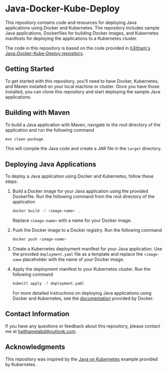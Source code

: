 # Java-Docker-Kube-Deploy

This repository contains code and resources for deploying Java applications using Docker and Kubernetes. The repository includes sample Java applications, Dockerfiles for building Docker images, and Kubernetes manifests for deploying the applications to a Kubernetes cluster.

The code in this repository is based on the code provided in [h3itham's Java-Docker-Kube-Deploy repository](https://github.com/h3itham/Java-Docker-Kube-Deploy.git).

## Getting Started

To get started with this repository, you'll need to have Docker, Kubernetes, and Maven installed on your local machine or cluster. Once you have those installed, you can clone this repository and start deploying the sample Java applications.

## Building with Maven

To build a Java application with Maven, navigate to the root directory of the application and run the following command
```bash
mvn clean package
```

This will compile the Java code and create a JAR file in the `target` directory.

## Deploying Java Applications

To deploy a Java application using Docker and Kubernetes, follow these steps:

1. Build a Docker image for your Java application using the provided Dockerfile. Run the following command from the root directory of the application
   ```bash
   docker build -t <image-name> .
   ```

   Replace  `<image-name>` with a name for your Docker image.

2. Push the Docker image to a Docker registry. Run the following command
   ```bash
   docker push <image-name>
   ```

3. Create a Kubernetes deployment manifest for your Java application. Use the provided `deployment.yaml` file as a template and replace the `<image-name` placeholder with the name of your Docker image.

4. Apply the deployment manifest to your Kubernetes cluster. Run the following command

   ```bash
   kubectl apply -f deployment.yaml
   ```

   For more detailed instructions on deploying Java applications using Docker and Kubernetes, see the [documentation](https://docs.docker.com/samples/java/) provided by Docker.


## Contact Information

If you have any questions or feedback about this repository, please contact me at [haithamelabd@outlook.com](mailto:haithamelabd@outlook.com).

## Acknowledgments

This repository was inspired by the [Java on Kubernetes](https://github.com/kubernetes/examples/tree/master/java) example provided by Kubernetes.


​    

   

   
